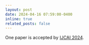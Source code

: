 ```yaml
---
layout: post
date: 2024-04-16 07:59:00-0400
inline: true
related_posts: false
---
```


One paper is accepted by <a href="https://ijcai24.org/">IJCAI 2024</a>.